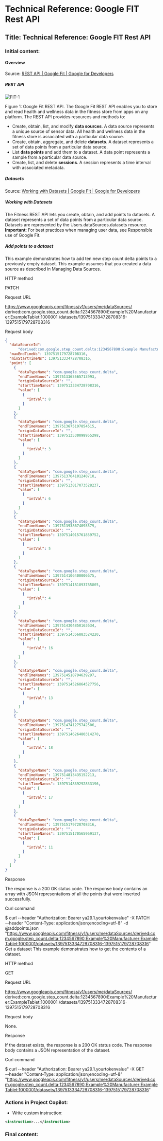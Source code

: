 # Technical Reference: Google FIT Rest API
## Title: Technical Reference: Google FIT Rest API
### Initial content:

#### Overview

Source: 
[REST API  |  Google Fit  |  Google for Developers](https://developers.google.com/fit/rest)

##### REST API

![FIT-1](/step2-project-copilot-project/confluence/google-fit-rest-api.png)

Figure 1: Google Fit REST API.
The Google Fit REST API enables you to store and read health and wellness data in the fitness store from apps on any platform.
The REST API provides resources and methods to:
* Create, obtain, list, and modify **data sources**. A data source represents a unique source of sensor data. All health and wellness data in the fitness store is associated with a particular data source.
* Create, obtain, aggregate, and delete **datasets**. A dataset represents a set of data points from a particular data source.
* List **data points** and add them to a dataset. A data point represents a sample from a particular data source.
* Create, list, and delete **sessions**. A session represents a time interval with associated metadata.

##### Datasets
Source: 
[Working with Datasets  |  Google Fit  |  Google for Developers](https://developers.google.com/fit/rest/v1/datasets) 

##### Working with Datasets
The Fitness REST API lets you create, obtain, and add points to datasets. A dataset represents a set of data points from a particular data source.
Datasets are represented by the Users.dataSources.datasets resource.
**Important**: For best practices when managing user data, see Responsible use of Google Fit.

##### Add points to a dataset
This example demonstrates how to add ten new step count delta points to a previously empty dataset. This example assumes that you created a data source as described in Managing Data Sources.

HTTP method

PATCH

Request URL

https://www.googleapis.com/fitness/v1/users/me/dataSources/
derived:com.google.step_count.delta:1234567890:Example%20Manufacturer:ExampleTablet:1000001
/datasets/1397513334728708316-1397515179728708316

Request body

```json
{
  "dataSourceId":
      "derived:com.google.step_count.delta:1234567890:Example Manufacturer:ExampleTablet:1000001",
  "maxEndTimeNs": 1397515179728708316,
  "minStartTimeNs": 1397513334728708316,
  "point": [
    {
      "dataTypeName": "com.google.step_count.delta",
      "endTimeNanos": 1397513365565713993,
      "originDataSourceId": "",
      "startTimeNanos": 1397513334728708316,
      "value": [
        {
          "intVal": 8
        }
      ]
    },
    {
      "dataTypeName": "com.google.step_count.delta",
      "endTimeNanos": 1397513675197854515,
      "originDataSourceId": "",
      "startTimeNanos": 1397513530098955298,
      "value": [
        {
          "intVal": 3
        }
      ]
    },
    {
      "dataTypeName": "com.google.step_count.delta",
      "endTimeNanos": 1397513764101240710,
      "originDataSourceId": "",
      "startTimeNanos": 1397513817073528237,
      "value": [
        {
          "intVal": 6
        }
      ]
    },
    {
      "dataTypeName": "com.google.step_count.delta",
      "endTimeNanos": 1397513938674093579,
      "originDataSourceId": "",
      "startTimeNanos": 1397514015761859752,
      "value": [
        {
          "intVal": 5
        }
      ]
    },
    {
      "dataTypeName": "com.google.step_count.delta",
      "endTimeNanos": 1397514106400006675,
      "originDataSourceId": "",
      "startTimeNanos": 1397514181893785805,
      "value": [
        {
          "intVal": 4
        }
      ]
    },
    {
      "dataTypeName": "com.google.step_count.delta",
      "endTimeNanos": 1397514304850163634,
      "originDataSourceId": "",
      "startTimeNanos": 1397514356883524220,
      "value": [
        {
          "intVal": 16
        }
      ]
    },
    {
      "dataTypeName": "com.google.step_count.delta",
      "endTimeNanos": 1397514518794639297,
      "originDataSourceId": "",
      "startTimeNanos": 1397514526864527756,
      "value": [
        {
          "intVal": 13
        }
      ]
    },
    {
      "dataTypeName": "com.google.step_count.delta",
      "endTimeNanos": 1397514741275742506,
      "originDataSourceId": "",
      "startTimeNanos": 1397514626480314270,
      "value": [
        {
          "intVal": 18
        }
      ]
    },
    {
      "dataTypeName": "com.google.step_count.delta",
      "endTimeNanos": 1397514813435152213,
      "originDataSourceId": "",
      "startTimeNanos": 1397514839292833196,
      "value": [
        {
          "intVal": 17
        }
      ]
    },
    {
      "dataTypeName": "com.google.step_count.delta",
      "endTimeNanos": 1397515179728708316,
      "originDataSourceId": "",
      "startTimeNanos": 1397515170565969137,
      "value": [
        {
          "intVal": 11
        }
      ]
    }
  ]
}
```

Response

The response is a 200 OK status code. The response body contains an array with JSON representations of all the points that were inserted successfully.

Curl command

$ curl --header "Authorization: Bearer ya29.1.yourtokenvalue" -X PATCH \
--header "Content-Type: application/json;encoding=utf-8" -d @addpoints.json \
"https://www.googleapis.com/fitness/v1/users/me/dataSources/derived:com.google.step_count.delta:1234567890:Example%20Manufacturer:ExampleTablet:1000001/datasets/1397513334728708316-1397515179728708316"
Get a dataset
This example demonstrates how to get the contents of a dataset.

HTTP method

GET

Request URL

https://www.googleapis.com/fitness/v1/users/me/dataSources/
derived:com.google.step_count.delta:1234567890:Example%20Manufacturer:ExampleTablet:1000001
/datasets/1397513334728708316-1397515179728708316

Request body

None.

Response

If the dataset exists, the response is a 200 OK status code. The response body contains a JSON representation of the dataset.

Curl command

$ curl --header "Authorization: Bearer ya29.1.yourtokenvalue" -X GET \
--header "Content-Type: application/json;encoding=utf-8" \
"https://www.googleapis.com/fitness/v1/users/me/dataSources/derived:com.google.step_count.delta:1234567890:Example%20Manufacturer:ExampleTablet:1000001/datasets/1397513334728708316-1397515179728708316"
 
### Actions in Project Copilot:
- Write custom instruction:
```xml
<instruction>...</instruction>
```
### Final content: